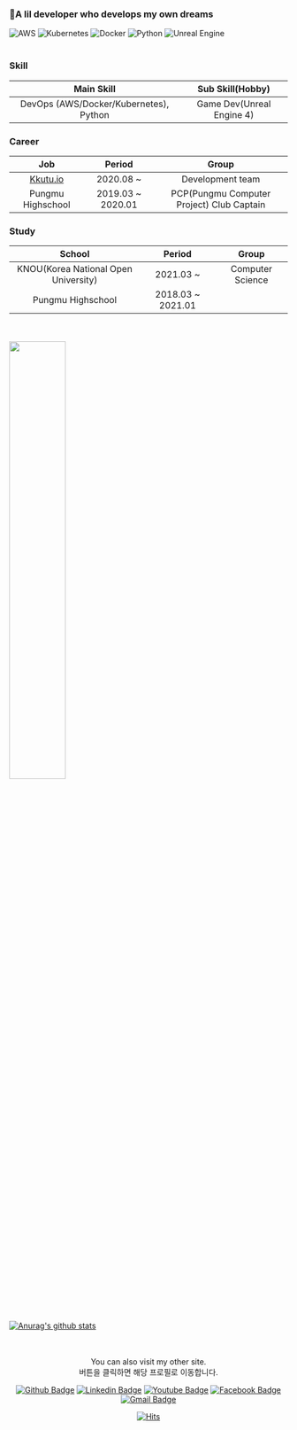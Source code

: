 <h3>👋A lil developer who develops my own dreams</h3>

![AWS](https://img.shields.io/badge/AWS-%23FF9900.svg?style=for-the-badge&logo=amazon-aws&logoColor=white) ![Kubernetes](https://img.shields.io/badge/kubernetes-%23326ce5.svg?style=for-the-badge&logo=kubernetes&logoColor=white) ![Docker](https://img.shields.io/badge/docker-%230db7ed.svg?style=for-the-badge&logo=docker&logoColor=white) ![Python](https://img.shields.io/badge/python-3670A0?style=for-the-badge&logo=python&logoColor=ffdd54) ![Unreal Engine](https://img.shields.io/badge/unrealengine-%23313131.svg?style=for-the-badge&logo=unrealengine&logoColor=white)
<br>
<br>

<h3>Skill</h3>

| Main Skill | Sub Skill(Hobby) |
| :---:|:---: |
| DevOps (AWS/Docker/Kubernetes), Python | Game Dev(Unreal Engine 4) |

<h3>Career</h3>

| Job | Period | Group |
| :---:|:---:|:---: |
| [Kkutu.io](https://kkutu.io/)| 2020.08 ~ |  Development team |
| Pungmu Highschool | 2019.03 ~ 2020.01 | PCP(Pungmu Computer Project) Club Captain |

<h3>Study</h3>

| School | Period | Group |
| :---:|:---:|:---: |
| KNOU(Korea National Open University) | 2021.03 ~ | Computer Science |
| Pungmu Highschool | 2018.03 ~ 2021.01 |  |

<br>
<br>

<img width="45%" src="https://user-images.githubusercontent.com/56721888/134790215-c87476e7-4d50-4fa9-9848-a99ccf184940.png"/>
<br>

 [![Anurag's github stats](https://github-readme-stats.vercel.app/api?username=Ted-0207)](https://github.com/anuraghazra/github-readme-stats)
 
 <br>
 <br>

   <div align=center>
  You can also visit my other site.<br>
  버튼을 클릭하면 해당 프로필로 이동합니다.
	
  [![Github Badge](http://img.shields.io/badge/-GitHub-black?style=flat-square&logo=github&link=https://github.com/Ted-0207/)](https://github.com/Ted-0207/) [![Linkedin Badge](https://img.shields.io/badge/-LinkedIn-blue?style=flat-square&logo=Linkedin&logoColor=white&link=https://https://www.linkedin.com/in/min-gyu-ha-905105221/)](https://www.linkedin.com/in/min-gyu-ha-905105221/) [![Youtube Badge](https://img.shields.io/badge/Youtube-ff0000?style=flat-square&logo=youtube&linkhttps://www.youtube.com/channel/UCm5AZh2AJa04wwfmmqna1-Q)](https://www.youtube.com/channel/UCm5AZh2AJa04wwfmmqna1-Q) [![Facebook Badge](https://img.shields.io/badge/facebook-1877f2?style=flat-square&logo=facebook&logoColor=white&link=https://www.facebook.com/profile.php?id=100008429832045)](https://www.facebook.com/profile.php?id=100008429832045) [![Gmail Badge](https://img.shields.io/badge/Gmail-d14836?style=flat-square&logo=Gmail&logoColor=white&link=mailto:gkalsrb02@gmail.com)](mailto:gkalsrb02@gmail.com)
  
  [![Hits](https://hits.seeyoufarm.com/api/count/incr/badge.svg?url=https%3A%2F%2Fgithub.com%2FTed-0207&count_bg=%2379C83D&title_bg=%23555555&icon=&icon_color=%23E7E7E7&title=hits&edge_flat=false)](https://hits.seeyoufarm.com)
	
  </div>
<!---
Ted-0207/Ted-0207 is a ✨ special ✨ repository because its `README.md` (this file) appears on your GitHub profile.
You can click the Preview link to take a look at your changes.
--->
